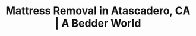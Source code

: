 ---
layout: location.njk
title: "Mattress Removal in Atascadero, CA | A Bedder World"
description: "Next-day mattress removal service in Atascadero's wine country communities. Professional pickup throughout downtown, Oak Glen, and surrounding areas for $125."
h1: "Mattress Removal in Atascadero"
h2: "Professional pickup service throughout wine country's Central Coast gem"
city: "Atascadero"
state: "California"
stateSlug: "california"
permalink: "/mattress-removal/california/atascadero/"
stateCode: "CA"
coordinates:
  lat: 35.4894
  lng: -120.6707
tier: 3
pricing:
  one: 125
  two: 155
  three: 180
  mostPopular: "two"
neighborhoods:
  - name: "Atascadero Village"
    zipCodes: ["93422"]
  - name: "Oak Glen"
    zipCodes: ["93422"]
  - name: "Estancia"
    zipCodes: ["93422"]
  - name: "Cascada Estates"
    zipCodes: ["93422"]
  - name: "El Camino Oaks"
    zipCodes: ["93422"]
  - name: "The Lakes"
    zipCodes: ["93422"]
  - name: "Oak Ridge Estates"
    zipCodes: ["93422"]
  - name: "Village Oaks"
    zipCodes: ["93422"]
  - name: "Rancho Del Bordo"
    zipCodes: ["93422"]
  - name: "Las Lomas Village"
    zipCodes: ["93422"]
  - name: "Santa Lucia Village"
    zipCodes: ["93422"]
  - name: "Bella Casa"
    zipCodes: ["93422"]
  - name: "Casa Rio"
    zipCodes: ["93422"]
  - name: "Quail Ridge"
    zipCodes: ["93422"]
  - name: "Oak Trail"
    zipCodes: ["93422"]
  - name: "Dove Creek"
    zipCodes: ["93422"]
  - name: "Garden Farms"
    zipCodes: ["93422"]
  - name: "The Colony at Apple Valley"
    zipCodes: ["93422"]
  - name: "Patricia Village"
    zipCodes: ["93422"]
  - name: "River Garden"
    zipCodes: ["93422"]
zipCodes:
  - "93422"
reviews:
  count: 43
  featured:
    - text: "Moved into Las Lomas Village and needed my queen mattress picked up. Team handled the upstairs logistics perfectly - coordinated with building management for elevator access and got it done efficiently. Really appreciated their communication throughout."
      author: "Sarah M."
      neighborhood: "Las Lomas Village"
    - text: "Called for pickup at our Cascada Estates home after wine tasting weekend guests left behind old bedding. They fit right into our next-day schedule and navigated our hillside driveway without issues. Great service for wine country living."
      author: "David R."
      neighborhood: "Cascada Estates"
    - text: "Renovating our Oak Glen property and had two mattresses plus box springs to remove. Team arrived on time, loaded everything quickly, and kept the work area clean. Worth every penny for the convenience."
      author: "Maria L."
      neighborhood: "Oak Glen"
nearbyCities:
  - name: "Paso Robles"
    distance: 12
    slug: "paso-robles"
    isSuburb: false
  - name: "San Luis Obispo"
    distance: 18
    slug: "san-luis-obispo"
    isSuburb: false
  - name: "Templeton"
    distance: 8
    slug: "templeton"
    isSuburb: false
faqs:
  - question: "How quickly can you schedule pickup in Atascadero?"
    answer: "We offer next-day service throughout Atascadero. Call by 2 PM for pickup the following day."
  - question: "Do you handle apartment complex deliveries in areas like Las Lomas Village?"
    answer: "Yes, we coordinate with apartment management for elevator access and handle all upper-level logistics."
  - question: "What areas of Atascadero do you serve?"
    answer: "We provide pickup service throughout all Atascadero neighborhoods, from downtown to Oak Glen to Cascada Estates."
  - question: "How much does mattress removal cost in Atascadero?"
    answer: "One mattress and box spring costs $125, two pieces cost $155, and three pieces cost $180."
  - question: "Can you navigate steep driveways in hillside neighborhoods?"
    answer: "Absolutely. Our team regularly handles pickups throughout Atascadero's hilly terrain and hillside communities."
  - question: "Do you provide same-day service?"
    answer: "We specialize in reliable next-day pickup rather than rushed same-day service."
  - question: "What's included in your pickup service?"
    answer: "Complete removal from your location, transportation to proper recycling facilities, and all labor - no hidden fees."
  - question: "Are you licensed for waste removal in San Luis Obispo County?"
    answer: "Yes, we're fully licensed and insured for mattress removal throughout San Luis Obispo County, including Atascadero."
pageContent:
  heroDescription: "Professional mattress removal service in Atascadero, California's Central Coast wine country. Next-day pickup throughout downtown, Oak Glen, and surrounding areas  Licensed team serving 20+ neighborhoods from historic districts to modern hillside developments."
  
  aboutService: "Atascadero's premier mattress removal service, serving the Central Coast wine country with specialized expertise since 2011. From vintage mobile home communities to hillside estates overlooking vineyards, we provide expert mattress pickup throughout 20+ neighborhoods in the Atascadero area, ensuring responsible disposal while maintaining full compliance with San Luis Obispo County regulations. Our Atascadero team specializes in navigating the unique challenges of California's Central Coast, from steep terrain access in developments like Cascada Estates to coordinating elevator logistics in apartment complexes like Las Lomas Village. We work with local recycling facilities and the County's Bye Bye Mattress program to ensure your old mattress is disposed of responsibly, supporting Atascadero's commitment to preserving the pristine wine country landscapes."
  
  serviceAreasIntro: "We provide comprehensive mattress pickup services throughout the greater Atascadero area, covering all major neighborhoods from downtown historic districts to hillside wine country estates:"
  
  regulationsCompliance: "Our service navigates Atascadero's partnership with the San Luis Obispo County Integrated Waste Management Authority seamlessly. With the city's franchised hauler, Atascadero Waste Management, handling standard collection, specialized items like mattresses require licensed removal services. We provide the required licensed hauler service, handle all documentation for your records, and coordinate with county waste management protocols. Our team understands the specific access challenges in hillside developments where wine country terrain and gated communities require careful coordination."
  
  environmentalImpact: "Central Coast wine country values environmental stewardship, and proper mattress disposal supports Atascadero's commitment to preserving pristine landscapes. With wine tourism driving regional sustainability initiatives, each mattress we process diverts approximately 40 pounds of materials from San Luis Obispo County landfills through certified recycling facilities. Steel springs go to metal recycling, foam becomes carpet padding, and cotton becomes industrial textiles. This directly supports county waste diversion goals while protecting the natural beauty that defines California's Central Coast wine region."
  
  howItWorksScheduling: "Next-day slots available throughout Atascadero. We'll confirm via text message and coordinate access requirements for hillside properties and apartment complexes."
  
  howItWorksService: "Our licensed and insured team removes your mattress from anywhere on your property, handles all county-required preparation, and navigates Atascadero's unique challenges including steep terrain, wine country estates, and building management coordination."
  
  howItWorksDisposal: "Your mattress is processed through San Luis Obispo County's Bye Bye Mattress program or certified recycling facilities for responsible material recovery."
---